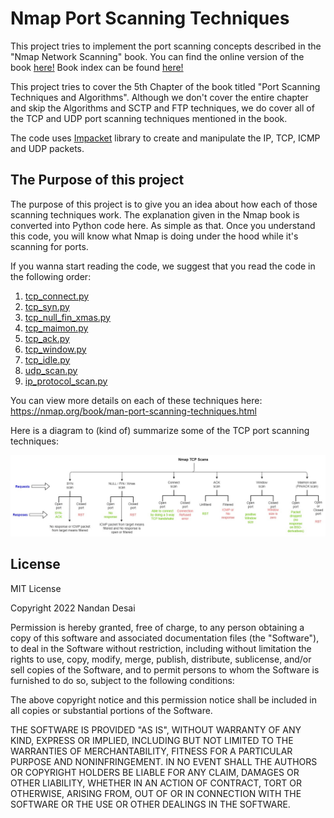 # Nmap Port Scanning Techniques

This project tries to implement the port scanning concepts described in the "Nmap Network Scanning" book. You can find the online version of the book [here!](https://nmap.org/book/) Book index can be found [here!](https://nmap.org/book/toc.html)

This project tries to cover the 5th Chapter of the book titled "Port Scanning Techniques and Algorithms". Although we don't cover the entire chapter and skip the Algorithms and SCTP and FTP techniques, we do cover all of the TCP and UDP port scanning techniques mentioned in the book.

The code uses [Impacket](https://github.com/SecureAuthCorp/impacket) library to create and manipulate the IP, TCP, ICMP and UDP packets. 

## The Purpose of this project

The purpose of this project is to give you an idea about how each of those scanning techniques work. The explanation given in the Nmap book is converted into Python code here. As simple as that. Once you understand this code, you will know what Nmap is doing under the hood while it's scanning for ports.

If you wanna start reading the code, we suggest that you read the code in the following order:

 1. [tcp_connect.py](/blob/main/tcp_connect.py)
 2. [tcp_syn.py](/blob/main/tcp_syn.py)
 3. [tcp_null_fin_xmas.py](/blob/main/tcp_null_fin_xmas.py)
 4. [tcp_maimon.py](/blob/main/tcp_maimon.py)
 5. [tcp_ack.py](/blob/main/tcp_ack.py)
 6. [tcp_window.py](/main/tcp_window.py)
 7. [tcp_idle.py](/blob/main/tcp_idle.py)
 8. [udp_scan.py](/blob/main/udp_scan.py)
 9. [ip_protocol_scan.py](/blob/main/ip_protocol_scan.py)

You can view more details on each of these techniques here: https://nmap.org/book/man-port-scanning-techniques.html

Here is a diagram to (kind of) summarize some of the TCP port scanning techniques:

![nmap tcp port scanning techniques](https://raw.githubusercontent.com/NandanDesai/res/master/nmap-scan.jpg)

## License

MIT License

Copyright 2022 Nandan Desai

Permission is hereby granted, free of charge, to any person obtaining a copy of this software and associated documentation files (the "Software"), to deal in the Software without restriction, including without limitation the rights to use, copy, modify, merge, publish, distribute, sublicense, and/or sell copies of the Software, and to permit persons to whom the Software is furnished to do so, subject to the following conditions:

The above copyright notice and this permission notice shall be included in all copies or substantial portions of the Software.

THE SOFTWARE IS PROVIDED "AS IS", WITHOUT WARRANTY OF ANY KIND, EXPRESS OR IMPLIED, INCLUDING BUT NOT LIMITED TO THE WARRANTIES OF MERCHANTABILITY, FITNESS FOR A PARTICULAR PURPOSE AND NONINFRINGEMENT. IN NO EVENT SHALL THE AUTHORS OR COPYRIGHT HOLDERS BE LIABLE FOR ANY CLAIM, DAMAGES OR OTHER LIABILITY, WHETHER IN AN ACTION OF CONTRACT, TORT OR OTHERWISE, ARISING FROM, OUT OF OR IN CONNECTION WITH THE SOFTWARE OR THE USE OR OTHER DEALINGS IN THE SOFTWARE. 

